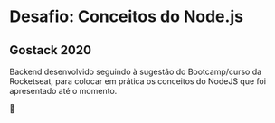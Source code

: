 # Desafio: Conceitos do Node.js

## Gostack 2020

Backend desenvolvido seguindo à sugestão do Bootcamp/curso da Rocketseat, para colocar em prática os conceitos do NodeJS que foi apresentado até o momento.

🚀
